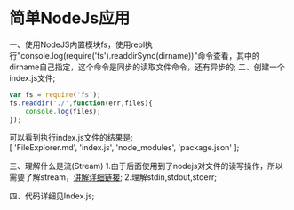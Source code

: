 简单NodeJs应用
===========
一、使用NodeJS内置模块fs，使用repl执行"console.log(require('fs').readdirSync(dirname))"命令查看，其中的dirname自己指定，这个命令是同步的读取文件命令，还有异步的;
二、创建一个index.js文件;
```javascript
var fs = require('fs');
fs.readdir('./',function(err,files){
	console.log(files);
});
```
可以看到执行index.js文件的结果是:<br>
[ 'FileExplorer.md', 'index.js', 'node_modules', 'package.json' ];<br>

三、理解什么是流(Stream)
1.由于后面使用到了nodejs对文件的读写操作，所以需要了解stream，[讲解详细链接](http://www.runoob.com/nodejs/nodejs-stream.html);
2.理解stdin,stdout,stderr;

四、代码详细见Index.js;
